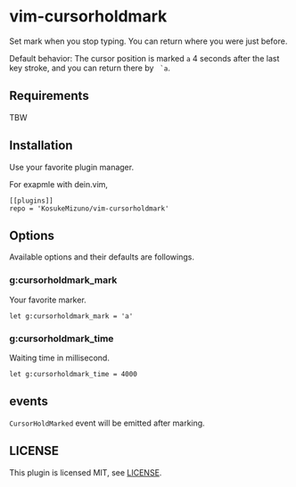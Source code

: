 # vim-cursorholdmark

Set mark when you stop typing.
You can return where you were just before.

Default behavior: The cursor position is marked `a` 4 seconds after the last key stroke, and you can return there by `` `a``.


## Requirements

TBW


## Installation

Use your favorite plugin manager.

For exapmle with dein.vim,
```
[[plugins]]
repo = 'KosukeMizuno/vim-cursorholdmark'
```


## Options

Available options and their defaults are followings.

### g:cursorholdmark_mark

Your favorite marker.
```
let g:cursorholdmark_mark = 'a'
```

### g:cursorholdmark_time

Waiting time in millisecond.
```
let g:cursorholdmark_time = 4000
```


## events

`CursorHoldMarked` event will be emitted after marking.


## LICENSE

This plugin is licensed MIT, see [LICENSE](LICENSE).

